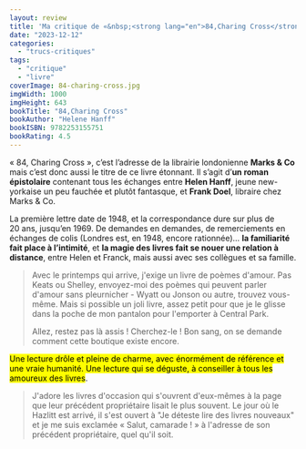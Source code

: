 ```yaml
---
layout: review
title: 'Ma critique de «&nbsp;<strong lang="en">84,Charing Cross</strong> de <em>Helene Hanff</em>'
date: "2023-12-12"
categories: 
  - "trucs-critiques"
tags: 
  - "critique"
  - "livre"
coverImage: 84-charing-cross.jpg
imgWidth: 1000
imgHeight: 643
bookTitle: "84,Charing Cross"
bookAuthor: "Helene Hanff"
bookISBN: 9782253155751      
bookRating: 4.5
---
```


«&nbsp;<span lang="en">84, Charing Cross</span>&nbsp;», c’est l’adresse de la librairie londonienne <strong lang="en">Marks & Co</strong> mais c’est donc aussi le titre de ce livre étonnant. Il s’agit d’<strong>un roman épistolaire</strong> contenant tous les échanges entre <strong>Helen Hanff</strong>, jeune new-yorkaise un peu fauchée et plutôt fantasque, et <strong>Frank Doel</strong>, libraire chez <span lang="en">Marks & Co</span>.

La première lettre date de 1948, et la correspondance dure sur plus de 20&nbsp;ans, jusqu’en 1969. De demandes en demandes, de remerciements en échanges de colis (Londres est, en 1948, encore rationnée)… <strong>la familiarité fait place à l’intimité</strong>, et <strong>la magie des livres fait se nouer une relation à distance</strong>, entre Helen et Franck, mais aussi avec ses collègues et sa famille.

<blockquote class="citation">
  <div>
    <p>Avec le printemps qui arrive, j'exige un livre de poèmes d'amour. Pas Keats ou Shelley, envoyez-moi des poèmes qui peuvent parler d'amour sans pleurnicher - Wyatt ou Jonson ou autre, trouvez vous-même. Mais si possible un joli livre, assez petit pour que je le glisse dans la poche de mon pantalon pour l'emporter à Central Park.</p>
    <p>Allez, restez pas là assis&nbsp;! Cherchez-le&nbsp;! Bon sang, on se demande comment cette boutique existe encore.</p>
  </div>
</blockquote>

<mark>Une lecture drôle et pleine de charme, avec énormément de référence et une vraie humanité. Une lecture qui se déguste, à conseiller à tous les amoureux des livres</mark>.

<blockquote class="citation">
  <p>J'adore les livres d'occasion qui s'ouvrent d'eux-mêmes à la page que leur précédent propriétaire lisait le plus souvent. Le jour où le Hazlitt est arrivé, il s'est ouvert à "Je déteste lire des livres nouveaux" et je me suis exclamée «&nbsp;Salut, camarade&nbsp;!&nbsp;» à l'adresse de son précédent propriétaire, quel qu'il soit.</p>
</blockquote>
